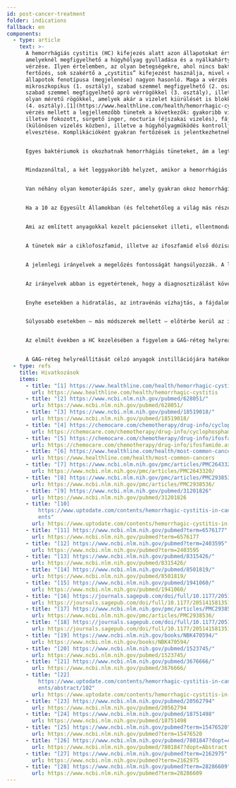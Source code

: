 ```yaml
---
id: post-cancer-treatment
folder: indications
fallback: en
components:
  - type: article
    text: >-
      A hemorrhágiás cystitis (HC) kifejezés alatt azon állapotokat értik,
      amelyeknél megfigyelhető a húgyhólyag gyulladása és a nyálkahártya
      vérzése. Ilyen értelemben, az olyan betegségekre, ahol nincs bakteriális
      fertőzés, sok szakértő a „cystitis” kifejezést használja, mivel ezen
      állapotok fenotípusa (megjelenése) nagyon hasonló. Maga a vérzés lehet
      mikroszkopikus (1. osztály), szabad szemmel megfigyelhető (2. osztály),
      szabad szemmel megfigyelhető apró vérrögökkel (3. osztály), illetve vérzés
      olyan méretű rögökkel, amelyek akár a vizelet kiürülését is blokkolhatják
      (4. osztály).[1](https://www.healthline.com/health/hemorrhagic-cystitis) A
      vérzés mellett a legjellemzőbb tünetek a következők: gyakoribb vizelés,
      illetve fokozott, sürgető inger, nocturia (éjszakai vizelés), fájdalom
      (különösen vizelés közben), illetve a húgyhólyagműködés kontrolljának az
      elvesztése. Komplikációként gyakran fertőzések is jelentkezhetnek.


      Egyes baktériumok is okozhatnak hemorrhágiás tüneteket, ám a legtöbb páciens esetében az antibiotikum kezelés hatásosnak bizonyul, ezért e fertőzések ritkán vezetnek krónikus vagy visszatérő HC-hez. Egyes az iparban használt vegyszerek (mint az anilin vagy a toluidin) is kiválthatnak hemorrhágiás cystitist, de a tünetek, amint a páciens már nincs kitéve a kérdéses anyagnak, rendszerint alábbhagynak.[2](https://www.ncbi.nlm.nih.gov/pubmed/628051/) Néhány vírus is okozhat HC-t. Ez a típusú cystitis többnyire nagyon fiatal korban jelentkezik (és pár nap alatt magától is elmúlik), vagy akkor, ha a beteg immunrendszere kórosan legyengült (például csontvelő, vagy veseátültetés után).[3](https://www.ncbi.nlm.nih.gov/pubmed/18519018/)


      Mindazonáltal, a két leggyakoribb helyzet, amikor a hemorrhágiás cystitis jelentkezik, az onkoterápia szövődményének tekinthető: kemoterápiát vagy sugárterápiát követően alakulhat ki. E két állapotot nevezik kemoterápiás cystitisnek (chemo-cystitisnek), illetve sugárterápiás cystitisnek (sugárcystitisnek) is. Megjegyzendő, hogy országonként és szerzőnként is változó, hogy hol mit értenek a hemorrhágiás cystitis alatt. E helyen a fogalmat a kétféle onkoterápia szövődményeként jelentkező állapot összefoglaló neveként használjuk.


      Van néhány olyan kemoterápiás szer, amely gyakran okoz hemorrhágiás cystitis-t. E szempontból különösen az oxazafoszforin vegyületcsoport képviselői, így a ciklofoszfamid és az ifoszfamid veszélyesek. Mindkettő elterjedt a kemoterápiás protokollokban, mint a szolid tumorok és a limfómák kezelésére használt drogok.[4](https://chemocare.com/chemotherapy/drug-info/cyclophosphamide.aspx).[5](https://chemocare.com/chemotherapy/drug-info/ifosfamide.aspx)


      Ha a 10 az Egyesült Államokban (és feltehetőleg a világ más részein is) leggyakrabban előforduló daganatos megbetegedést nézzük,[6](https://www.healthline.com/health/most-common-cancers) azt láthatjuk, hogy a ciklofoszfamidot, illetve az ifoszfamidot rendszeresen használják a következő rosszindulatú betegségek terápiájában (a gyakorisági sorrend zárójelben feltüntetve): emlőrák (1.), tüdőrák (2.), húgyhólyagrák (6.), Non-Hodgkin limfóma (7.), leukémia (10.) Ez utóbbinál a hemorrhágiás cystitis kialakulásának esélye 30%.[7](https://www.ncbi.nlm.nih.gov/pmc/articles/PMC2643320/) Továbbá az is megemlítendő, hogy HC-t nem csak ez a két kemoterápiás szer okozhat.


      Ami az említett anyagokkal kezelt pácienseket illeti, ellentmondásosak az adatok, hogy milyen eséllyel alakul ki náluk hemorrhágiás cystitis. Az incidenciát 7–53% közé teszik, súlyos vérzés e csoport 0,6–25%-ánál jelentkezik.[8](https://www.ncbi.nlm.nih.gov/pmc/articles/PMC2938536/) Gyakran az határozza meg, miként végezzék az onkoterápiát, hogy mi az a drogmennyiég, amit még nem vált ki toxikus hatásokat a húgyhólyagban. Sugárcystitis a medencetájék radioterápiáját követően az esetek 11–20%-ában jelentkezik.[9](https://www.ncbi.nlm.nih.gov/pubmed/31201826)


      A tünetek már a ciklofoszfamid, illetve az ifoszfamid első dózisát követően jelentkeznek, és általában 4–5 napig tartanak.[10](https://www.uptodate.com/contents/hemorrhagic-cystitis-in-cancer-patients) Ugyanakkor, egyes anyagok, mint a buszulfán, évekkel a terápiát követően is kiválthat cystitist.[11](https://www.ncbi.nlm.nih.gov/pubmed?term=6576177) A radioterápia mellékhatásaként sugárcystitis pedig akár 10–20 évvel később is jelentkezhet.[12](https://www.ncbi.nlm.nih.gov/pubmed?term=2403595)


      A jelenlegi irányelvek a megelőzés fontosságát hangsúlyozzák. A leggyakrabban használt módszerek a hiperhidratáció, a hólyagöblögetés (fiziológiás sóoldattal, lúgosítással vagy a nélkül), nagynyomású oxigénterápia, illetve mesna (amely egy szulfhidril vegyület) vagy a GAG-réteget regeneráló nátrium-hyaluronát instillálása.[13](https://www.ncbi.nlm.nih.gov/pubmed/8315426/),[14](https://www.ncbi.nlm.nih.gov/pubmed/8501819/),[15](https://www.ncbi.nlm.nih.gov/pubmed/1941060/),[16](https://journals.sagepub.com/doi/full/10.1177/2051415813512647) Ezek hatásosságát illetően azonban az adatok ellentmondásosak.


      Az irányelvek abban is egyetértenek, hogy a diagnosztizálást követően a javasolt kezelés az állapot súlyosságának függvénye kell, hogy legyen.[17](https://www.ncbi.nlm.nih.gov/pmc/articles/PMC2938536/),[18](https://journals.sagepub.com/doi/full/10.1177/2051415813512647) A hemodinamikai stabilitást (a véráramlás stabilitását) mindenképpen fenn kell tartani, ezért gyakorta vértranszfúzióra is szükség van.


      Enyhe esetekben a hidratálás, az intravénás vízhajtás, a fájdalomcsillapítás, illetve az antikolinerg hólyaggyógyszerek elegendőek. A húgyhólyag rendszeres átmosása is hatásos.


      Súlyosabb esetekben – más módszerek mellett – előtérbe kerül az intravezikális kezelés is. A kemocystitis terápiája általában néhány napig, míg a sugárcystitisé hat hónapig, vagy még tovább is eltarthat.[19](https://www.ncbi.nlm.nih.gov/books/NBK470594/) A vérzés gátlására számos anyagot használnak. A lizin aminosavhoz hasonló aminokapronsav gátolja a plazminogén aktivációját és serkenti a véralvadást.[20](https://www.ncbi.nlm.nih.gov/pubmed/1523745/) Az alum (amely egy alumínium-foszfát vegyület) fehérjekicsapódást okoz és csökkenti a hajszálerek áteresztőképességét.[21](https://www.ncbi.nlm.nih.gov/pubmed/3676666/) Az ezüst-nitrát kémiai koagulációt vált ki.[22](https://www.uptodate.com/contents/hemorrhagic-cystitis-in-cancer-patients/abstract/102) A súlyosan mérgező formalint ma már csak akkor alkalmazzák, ha a páciens semmilyen más kezelésre nem reagált, még a vérző nyálkahártya területek leégetésére sem.


      Az elmúlt években a HC kezelésében a figyelem a GAG-réteg helyreállítása felé fordult. Használtak már hyaluronsavat, chondroitin-szulfátot és pentozán-poliszulfát nátriumot is e célra.[23](https://www.ncbi.nlm.nih.gov/pubmed/20562794),[24](https://www.ncbi.nlm.nih.gov/pubmed/18751498),[25](https://www.ncbi.nlm.nih.gov/pubmed?term=15476520) Próbálkoztak már prosztaglandin és ösztrogének alkalmazásával is, bár az eredmények ellentmondásosak.[26](https://www.ncbi.nlm.nih.gov/pubmed/7801847?dopt=Abstract),[27](https://www.ncbi.nlm.nih.gov/pubmed?term=2162975),[28](https://www.ncbi.nlm.nih.gov/pubmed?term=28286609)


      A GAG-réteg helyreállítását célzó anyagok instillációjára hatékony eszköz lehet az UroDapter® alkalmazása.
  - type: refs
    title: Hivatkozások
    items:
      - title: "[1] https://www.healthline.com/health/hemorrhagic-cystitis"
        url: https://www.healthline.com/health/hemorrhagic-cystitis
      - title: "[2] https://www.ncbi.nlm.nih.gov/pubmed/628051/"
        url: https://www.ncbi.nlm.nih.gov/pubmed/628051/
      - title: "[3] https://www.ncbi.nlm.nih.gov/pubmed/18519018/"
        url: https://www.ncbi.nlm.nih.gov/pubmed/18519018/
      - title: "[4] https://chemocare.com/chemotherapy/drug-info/cyclophosphamide.aspx"
        url: https://chemocare.com/chemotherapy/drug-info/cyclophosphamide.aspx
      - title: "[5] https://chemocare.com/chemotherapy/drug-info/ifosfamide.aspx"
        url: https://chemocare.com/chemotherapy/drug-info/ifosfamide.aspx
      - title: "[6] https://www.healthline.com/health/most-common-cancers"
        url: https://www.healthline.com/health/most-common-cancers
      - title: "[7] https://www.ncbi.nlm.nih.gov/pmc/articles/PMC2643320/"
        url: https://www.ncbi.nlm.nih.gov/pmc/articles/PMC2643320/
      - title: "[8] https://www.ncbi.nlm.nih.gov/pmc/articles/PMC2938536/"
        url: https://www.ncbi.nlm.nih.gov/pmc/articles/PMC2938536/
      - title: "[9] https://www.ncbi.nlm.nih.gov/pubmed/31201826"
        url: https://www.ncbi.nlm.nih.gov/pubmed/31201826
      - title: "[10]
          https://www.uptodate.com/contents/hemorrhagic-cystitis-in-cancer-pati\
          ents"
        url: https://www.uptodate.com/contents/hemorrhagic-cystitis-in-cancer-patients
      - title: "[11] https://www.ncbi.nlm.nih.gov/pubmed?term=6576177"
        url: https://www.ncbi.nlm.nih.gov/pubmed?term=6576177
      - title: "[12] https://www.ncbi.nlm.nih.gov/pubmed?term=2403595"
        url: https://www.ncbi.nlm.nih.gov/pubmed?term=2403595
      - title: "[13] https://www.ncbi.nlm.nih.gov/pubmed/8315426/"
        url: https://www.ncbi.nlm.nih.gov/pubmed/8315426/
      - title: "[14] https://www.ncbi.nlm.nih.gov/pubmed/8501819/"
        url: https://www.ncbi.nlm.nih.gov/pubmed/8501819/
      - title: "[15] https://www.ncbi.nlm.nih.gov/pubmed/1941060/"
        url: https://www.ncbi.nlm.nih.gov/pubmed/1941060/
      - title: "[16] https://journals.sagepub.com/doi/full/10.1177/2051415813512647"
        url: https://journals.sagepub.com/doi/full/10.1177/2051415813512647
      - title: "[17] https://www.ncbi.nlm.nih.gov/pmc/articles/PMC2938536/"
        url: https://www.ncbi.nlm.nih.gov/pmc/articles/PMC2938536/
      - title: "[18] https://journals.sagepub.com/doi/full/10.1177/2051415813512647"
        url: https://journals.sagepub.com/doi/full/10.1177/2051415813512647
      - title: "[19] https://www.ncbi.nlm.nih.gov/books/NBK470594/"
        url: https://www.ncbi.nlm.nih.gov/books/NBK470594/
      - title: "[20] https://www.ncbi.nlm.nih.gov/pubmed/1523745/"
        url: https://www.ncbi.nlm.nih.gov/pubmed/1523745/
      - title: "[21] https://www.ncbi.nlm.nih.gov/pubmed/3676666/"
        url: https://www.ncbi.nlm.nih.gov/pubmed/3676666/
      - title: "[22]
          https://www.uptodate.com/contents/hemorrhagic-cystitis-in-cancer-pati\
          ents/abstract/102"
        url: https://www.uptodate.com/contents/hemorrhagic-cystitis-in-cancer-patients/abstract/102
      - title: "[23] https://www.ncbi.nlm.nih.gov/pubmed/20562794"
        url: https://www.ncbi.nlm.nih.gov/pubmed/20562794
      - title: "[24] https://www.ncbi.nlm.nih.gov/pubmed/18751498"
        url: https://www.ncbi.nlm.nih.gov/pubmed/18751498
      - title: "[25] https://www.ncbi.nlm.nih.gov/pubmed?term=15476520"
        url: https://www.ncbi.nlm.nih.gov/pubmed?term=15476520
      - title: "[26] https://www.ncbi.nlm.nih.gov/pubmed/7801847?dopt=Abstract"
        url: https://www.ncbi.nlm.nih.gov/pubmed/7801847?dopt=Abstract
      - title: "[27] https://www.ncbi.nlm.nih.gov/pubmed?term=2162975"
        url: https://www.ncbi.nlm.nih.gov/pubmed?term=2162975
      - title: "[28] https://www.ncbi.nlm.nih.gov/pubmed?term=28286609"
        url: https://www.ncbi.nlm.nih.gov/pubmed?term=28286609
---
```

